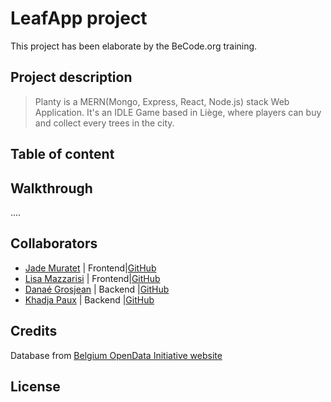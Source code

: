 # LeafApp project

This project has been elaborate by the BeCode.org training. 

## Project description
> Planty is a MERN(Mongo, Express, React, Node.js) stack Web Application. It's an IDLE Game based in Liège, where players can buy and collect every trees in the city.

## Table of content


## Walkthrough
....
## Collaborators 
- [Jade Muratet](https://www.linkedin.com/in/jademuratet/) | Frontend|[GitHub](https://github.com/TreshMiralissa)
- [Lisa Mazzarisi](https://www.linkedin.com/in/lisa-mazzarisi/) | Frontend|[GitHub](https://github.com/lilouMazzarisi)
- [Danaé Grosjean](linkedin.com/in/danae-grosjean/) | Backend |[GitHub](https://github.com/Da-nae)
- [Khadja Paux](https://www.linkedin.com/in/khadja-paux/) | Backend |[GitHub](https://github.com/krabandicoot)

## Credits
Database from [Belgium OpenData Initiative website](https://data.gov.be/en)

## License